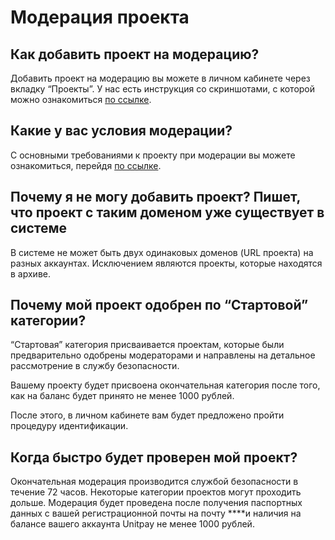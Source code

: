 # Модерация проекта

## **Как добавить проект на модерацию?**

Добавить проект на модерацию вы можете в личном кабинете через вкладку “Проекты”. У нас есть инструкция со скриншотами, с которой можно ознакомиться [по ссылке](../first_steps/adding-project/).

## **Какие у вас условия модерации?**

С основными требованиями к проекту при модерации вы можете ознакомиться, перейдя [по ссылке](../first_steps/moderation.md).

## **Почему я не могу добавить проект? Пишет, что проект с таким доменом уже существует в системе**

В системе не может быть двух одинаковых доменов \(URL проекта\) на разных аккаунтах. Исключением являются проекты, которые находятся в архиве.

## **Почему мой проект одобрен по “Стартовой” категории?**

“Стартовая” категория присваивается проектам, которые были предварительно одобрены модераторами и направлены на детальное рассмотрение в службу безопасности. 

Вашему проекту будет присвоена окончательная категория после того, как на баланс будет принято не менее 1000 рублей. 

После этого, в личном кабинете вам будет предложено пройти процедуру идентификации.

## **Когда быстро будет проверен мой проект?**

Окончательная модерация производится службой безопасности в течение 72 часов. Некоторые категории проектов могут проходить дольше. Модерация будет проведена после получения паспортных данных с вашей регистрационной почты на почту ****и наличия на балансе вашего аккаунта Unitpay не менее 1000 рублей.

